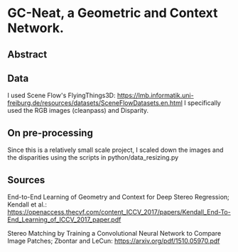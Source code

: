 # GC-Neat, a Geometric and Context Network.

## Abstract


## Data
I used Scene Flow's FlyingThings3D: https://lmb.informatik.uni-freiburg.de/resources/datasets/SceneFlowDatasets.en.html
I specifically used the RGB images (cleanpass) and Disparity.

## On pre-processing
Since this is a relatively small scale project, I scaled down the images and the disparities using the scripts in
python/data_resizing.py


## Sources
End-to-End Learning of Geometry and Context for Deep Stereo Regression; Kendall et al.: 
https://openaccess.thecvf.com/content_ICCV_2017/papers/Kendall_End-To-End_Learning_of_ICCV_2017_paper.pdf

Stereo Matching by Training a Convolutional Neural Network to Compare Image Patches; Zbontar and LeCun: 
https://arxiv.org/pdf/1510.05970.pdf